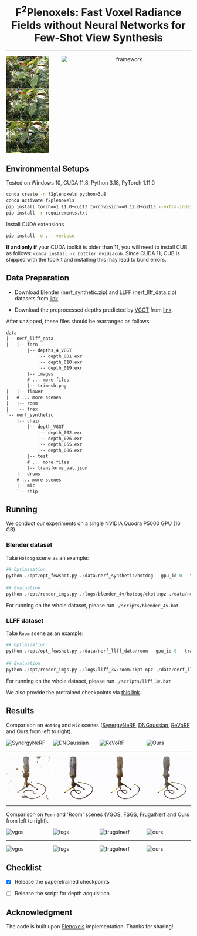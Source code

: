 <div align="center">
<h1>F<sup>2</sup>Plenoxels: Fast Voxel Radiance Fields without Neural Networks for Few-Shot View Synthesis</h1>


</div>

---------------------------------------------------
<!--
<p align="center" >
  <a href="">
    <img src="assets/demo_room_2x.gif" alt="framework" width="50%">
  </a>
</p>
-->


<div align="center"; style="display: flex; justify-content: space-between;">
   <img src="assets/leaves_inputs.png" alt="sparse_inputs" width="23.2%">
   <img src="assets/demo_leaves.gif" alt="framework" width="70%">
</div>




<!--
<center>
   <img src="assets/room_inputs.png" alt="sparse_inputs" width="23.4%">
   <img src="assets/demo_room.gif" alt="framework" width="70%">
</center>
-->

## Environmental Setups
Tested on Windows 10, CUDA 11.8, Python 3.18, PyTorch 1.11.0

```cmd
conda create -n f2plenoxels python=3.8
conda activate f2plenoxels
pip install torch==1.11.0+cu113 torchvision==0.12.0+cu113 --extra-index-url https://download.pytorch.org/whl/cu113
pip install -r requirements.txt
```
Install CUDA extensions

```cmd
pip install -e . --verbose
```

**If and only if** your CUDA toolkit is older than 11, you will need to install CUB as follows:
`conda install -c bottler nvidiacub`.
Since CUDA 11, CUB is shipped with the toolkit and installing this may lead to build errors.

## Data Preparation

- Download Blender (nerf_synthetic.zip) and LLFF (nerf_llff_data.zip) datasets from [link](https://drive.google.com/drive/folders/1cK3UDIJqKAAm7zyrxRYVFJ0BRMgrwhh4).

- Download the preprocessed depths predicted by [VGGT](https://github.com/facebookresearch/vggt) from [link](https://drive.google.com/file/d/1ghOT883-h3wqbdCQBsT9n21hPYURyaWa/view?usp=drive_link).

After unzipped, these files should be rearranged as follows:

```
data
|-- nerf_llff_data
|   |-- fern
        |-- depths_4_VGGT
            |-- depth_001.exr
            |-- depth_010.exr
            |-- depth_019.exr
        |-- images
        # ... more files
        |-- trimesh.png
|   |-- flower
|   # ... more scenes
|   |-- room
|   `-- trex
`-- nerf_synthetic
    |-- chair
        |-- depth_VGGT
            |-- depth_002.exr
            |-- depth_026.exr
            |-- depth_055.exr
            |-- depth_086.exr
        |-- test
        # ... more files
        |-- transforms_val.json
    |-- drums
    # ... more scenes
    |-- mic
    `-- ship
```

## Running

We conduct our experiments on a single NVIDIA Quodra P5000 GPU (16 GB).

### Blender dataset

Take `Hotdog` scene as an example:

```python
## Optimization
python ./opt/opt_fewshot.py ./data/nerf_synthetic/hotdog --gpu_id 0 --train_dir ./logs/blender_4v/hotdog --config ./opt/configs/syn_4v.json --hardcode_train_views 2 26 55 86

## Evaluation
python ./opt/render_imgs.py ./logs/blender_4v/hotdog/ckpt.npz ./data/nerf_synthetic/hotdog --gpu_id 0 --white_bkgd 1 --background_brightness 1.0
```
For running on the whole dataset, please run `./scripts/blender_4v.bat`

### LLFF dataset

Take `Room` scene as an example:

```python
## Optimization
python ./opt/opt_fewshot.py ./data/nerf_llff_data/room --gpu_id 0 --train_dir ./logs/llff_3v/room --config ./opt/configs/llff_3v.json --hardcode_train_views 1 20 39

## Evaluation
python ./opt/render_imgs.py ./logs/llff_3v/room/ckpt.npz ./data/nerf_llff_data/room --gpu_id 0 --background_brightness 0.5
```
For running on the whole dataset, please run `./scripts/llff_3v.bat`

We also provide the pretrained checkpoints via [this link](https://drive.google.com/file/d/1moqNylev3dqjfnL8cw7ukVjKyZfGFnmw/view?usp=drive_link).


## Results

Comparison on `Hotdog` and `Mic` scenes ([SynergyNeRF](https://github.com/MingyuKim87/SynergyNeRF), [DNGaussian](https://github.com/Fictionarry/DNGaussian), [ReVoRF](https://github.com/HKCLynn/ReVoRF) and Ours from left to right).

<div style="display: flex; justify-content: space-between;">
   <img src="assets/hotdog_SynergyNeRF.gif" alt="SynergyNeRF" width="24%">
   <img src="assets/hotdog_DNGaussian.gif" alt="DNGaussian" width="24%">
   <img src="assets/hotdog_ReVoRF.gif" alt="ReVoRF" width="24%">
   <img src="assets/hotdog_Ours.gif" alt="Ours" width="24%">
</div>

---------------------------------------------------

<div style="display: flex; justify-content: space-between;">
   <img src="assets/mic_SynergyNeRF.gif" alt="SynergyNeRF" width="24%">
   <img src="assets/mic_DNGaussian.gif" alt="DNGaussian" width="24%">
   <img src="assets/mic_ReVoRF.gif" alt="ReVoRF" width="24%">
   <img src="assets/mic_Ours.gif" alt="Ours" width="24%">
</div>

---------------------------------------------------

Comparison on `Fern` and 'Room' scenes ([VGOS](https://github.com/SJoJoK/VGOS), [FSGS](https://github.com/VITA-Group/FSGS), [FrugalNerf](https://github.com/linjohnss/FrugalNeRF) and Ours from left to right).

<div style="display: flex; justify-content: space-between;">
   <img src="assets/fern_vgos.gif" alt="vgos" width="24%">
   <img src="assets/fern_fsgs.gif" alt="fsgs" width="24%">
   <img src="assets/fern_frugalnerf.gif" alt="frugalnerf" width="24%">
   <img src="assets/fern_ours.gif" alt="ours" width="24%">
</div>

---------------------------------------------------

<div style="display: flex; justify-content: space-between;">
   <img src="assets/room_VGOS.gif" alt="vgos" width="24%">
   <img src="assets/room_FSGS.gif" alt="fsgs" width="24%">
   <img src="assets/room_FrugalNeRF.gif" alt="frugalnerf" width="24%">
   <img src="assets/room_Ours.gif" alt="ours" width="24%">
</div>




## Checklist


- [x] Release the paperetrained checkpoints
- [ ] Release the script for depth acquisition


## Acknowledgment


The code is built upon [Plenoxels](https://github.com/sxyu/svox2) implementation. Thanks for sharing!


